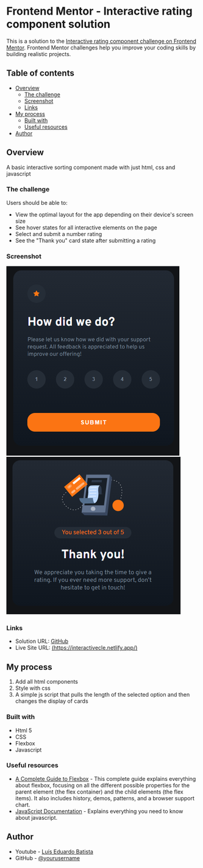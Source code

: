 # Frontend Mentor - Interactive rating component solution

This is a solution to the [Interactive rating component challenge on Frontend Mentor](https://www.frontendmentor.io/challenges/interactive-rating-component-koxpeBUmI). Frontend Mentor challenges help you improve your coding skills by building realistic projects.

## Table of contents

- [Overview](#overview)
  - [The challenge](#the-challenge)
  - [Screenshot](#screenshot)
  - [Links](#links)
- [My process](#my-process)
  - [Built with](#built-with)
  - [Useful resources](#useful-resources)
- [Author](#author)

## Overview

A basic interactive sorting component made with just html, css and javascript

### The challenge

Users should be able to:

- View the optimal layout for the app depending on their device's screen size
- See hover states for all interactive elements on the page
- Select and submit a number rating
- See the "Thank you" card state after submitting a rating

### Screenshot

![Main Screen](images/Screenshots/mainCard.png)
![Second Screen](images/Screenshots/tyCard.png)

### Links

- Solution URL: [GitHub](https://github.com/luiseduardobatista/interactive-rating-component)
- Live Site URL: [(https://interactivecle.netlify.app/)](https://interactivecle.netlify.app/)

## My process

1. Add all html components
2. Style with css
3. A simple js script that pulls the length of the selected option and then changes the display of cards

### Built with

- Html 5
- CSS
- Flexbox
- Javascript

### Useful resources

- [A Complete Guide to Flexbox](https://css-tricks.com/snippets/css/a-guide-to-flexbox/) - This complete guide explains everything about flexbox, focusing on all the different possible properties for the parent element (the flex container) and the child elements (the flex items). It also includes history, demos, patterns, and a browser support chart.
- [JavaScript Documentation](https://developer.mozilla.org/en-US/docs/Web/JavaScript) - Explains everything you need to know about javascript.

## Author

- Youtube - [Luís Eduardo Batista](https://www.youtube.com/channel/UCW3TUPrn5Q1NFJVUM6tAYOQ/videos)
- GitHub - [@yourusername](https://github.com/luiseduardobatista)
